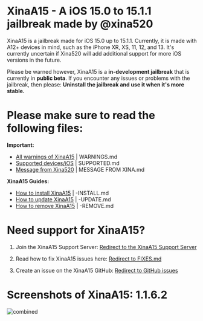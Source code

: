 # XinaA15 - A iOS 15.0 to 15.1.1 jailbreak made by @xina520
XinaA15 is a jailbreak made for iOS 15.0 up to 15.1.1. Currently, it is made with A12+ devices in mind, such as the iPhone XR, XS, 11, 12, and 13.
It's currently uncertain if Xina520 will add additional support for more iOS versions in the future.

Please be warned however, XinaA15 is a **in-development jailbreak** that is currently in **public beta**. If you encounter any issues or problems with the jailbreak, then please: **Uninstall the jailbreak and use it when it's more stable.**

# Please make sure to read the following files:
**Important:**
- [All warnings of XinaA15](https://github.com/NotDarkn/XinaA15/blob/main/WARNINGS.md) | WARNINGS.md
- [Supported devices/iOS](https://github.com/NotDarkn/XinaA15/blob/main/SUPPORTED.md) | SUPPORTED.md
- [Message from Xina520](https://github.com/NotDarkn/XinaA15/blob/main/MESSAGE%20FROM%20XINA.md) | MESSAGE FROM XINA.md

**XinaA15 Guides:**
- [How to install XinaA15](https://github.com/NotDarkn/XinaA15/blob/main/-INSTALL.md) | -INSTALL.md
- [How to update XinaA15](https://github.com/NotDarkn/XinaA15/blob/main/-UPDATE.md) | -UPDATE.md
- [How to remove XinaA15](https://github.com/NotDarkn/XinaA15/blob/main/-REMOVE.md) | -REMOVE.md

# Need support for XinaA15?

1. Join the XinaA15 Support Server:
[Redirect to the XinaA15 Support Server](https://discord.gg/xina-a15)

2. Read how to fix XinaA15 issues here:
[Redirect to FIXES.md](https://github.com/NotDarkn/XinaA15/blob/main/FIXES.md)

3. Create an issue on the XinaA15 GitHub:
[Redirect to GitHub issues](https://github.com/jacksight/xina520_official_jailbreak/issues)

# Screenshots of XinaA15: 1.1.6.2
![combined](https://user-images.githubusercontent.com/73033672/211179259-e5d8d444-e344-4ad1-8172-a78bc1940c22.png)
